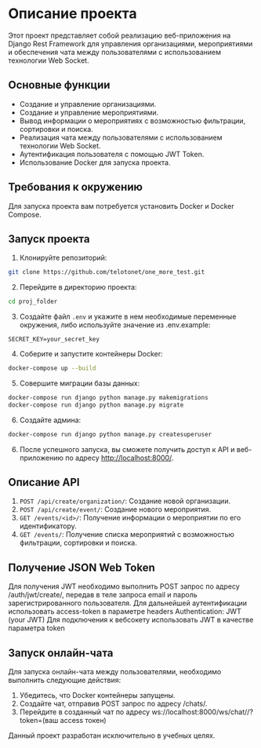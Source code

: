 # Описание проекта

Этот проект представляет собой реализацию веб-приложения на Django Rest Framework для управления организациями, мероприятиями и обеспечения чата между пользователями с использованием технологии Web Socket.

## Основные функции

- Создание и управление организациями.
- Создание и управление мероприятиями.
- Вывод информации о мероприятиях с возможностью фильтрации, сортировки и поиска.
- Реализация чата между пользователями с использованием технологии Web Socket.
- Аутентификация пользователя с помощью JWT Token.
- Использование Docker для запуска проекта.

## Требования к окружению

Для запуска проекта вам потребуется установить Docker и Docker Compose.

## Запуск проекта

1. Клонируйте репозиторий:

```bash
git clone https://github.com/telotonet/one_more_test.git
```

2. Перейдите в директорию проекта:

```bash
cd proj_folder
```

3. Создайте файл `.env` и укажите в нем необходимые переменные окружения, либо используйте значение из .env.example:

```
SECRET_KEY=your_secret_key
```

4. Соберите и запустите контейнеры Docker:

```bash
docker-compose up --build
```
5. Совершите миграции базы данных:
```bash
docker-compose run django python manage.py makemigrations
docker-compose run django python manage.py migrate
```
6. Создайте админа:
 ```bash
docker-compose run django python manage.py createsuperuser
```
6. После успешного запуска, вы сможете получить доступ к API и веб-приложению по адресу [http://localhost:8000/](http://localhost:8000/).

## Описание API

1. `POST /api/create/organization/`: Создание новой организации.
2. `POST /api/create/event/`: Создание нового мероприятия.
3. `GET /events/<id>/`: Получение информации о мероприятии по его идентификатору.
4. `GET /events/`: Получение списка мероприятий с возможностью фильтрации, сортировки и поиска.


## Получение JSON Web Token
Для получения JWT необходимо выполнить POST запрос по адресу /auth/jwt/create/, передав в теле запроса email и пароль зарегистрированного пользователя.
Для дальнейшей аутентификации использовать access-token в параметре headers Authentication: JWT (your JWT)
Для подключения к вебсокету использовать JWT в качестве параметра token

## Запуск онлайн-чата

Для запуска онлайн-чата между пользователями, необходимо выполнить следующие действия:

1. Убедитесь, что Docker контейнеры запущены.
2. Создайте чат, отправив POST запрос по адресу /chats/.
3. Перейдите в созданный чат по адресу ws://localhost:8000/ws/chat/<id>/?token=(ваш access токен)

Данный проект разработан исключительно в учебных целях.

